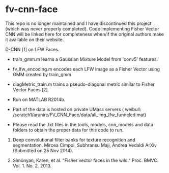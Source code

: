 fv-cnn-face
===========

This repo is no longer maintained and I have discontinued this project (which was never properly completed). Code implementing Fisher Vector CNN will be linked here for completeness when/if the original authors make it available on their website.



D-CNN [1] on LFW Faces.

* train_gmm.m learns a Gaussian Mixture Model from 'conv5' features.
* fv_lfw_encoding.m  encodes each LFW image as a Fisher Vector using GMM created by train_gmm
* diagMetric_train.m trains a pseudo-diagonal metric similar to Fisher Vector Faces [2].

* Run on MATLAB R2014b.

* Part of the data is hosted on private UMass servers (
weibull: /scratch1/arunirc/FV_CNN_Face/data/all_img_lfw_funneled.mat)

* Please read the .txt files in the tools, models, cnn_models and data folders to obtain the proper data for this code to run.



1. Deep convolutional filter banks for texture recognition and segmentation. Mircea Cimpoi, Subhransu Maji, Andrea Vedaldi
ArXiv (Submitted on 25 Nov 2014).

2. Simonyan, Karen, et al. "Fisher vector faces in the wild." Proc. BMVC. Vol. 1. No. 2. 2013.
